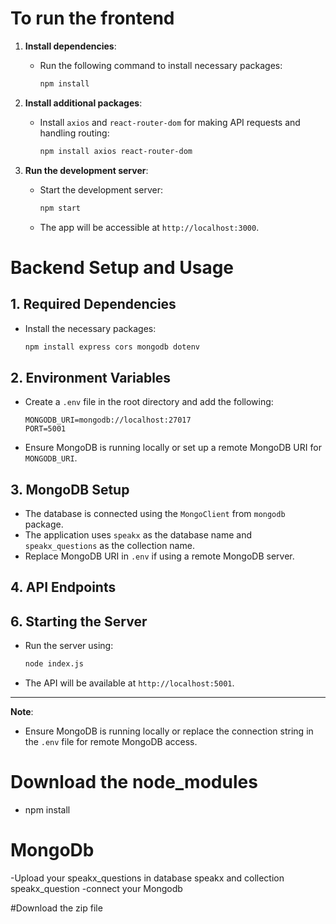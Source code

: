 # To run the frontend

1. **Install dependencies**:
   - Run the following command to install necessary packages:
     ```bash
     npm install
     ```

2. **Install additional packages**:
   - Install `axios` and `react-router-dom` for making API requests and handling routing:
     ```bash
     npm install axios react-router-dom
     ```

3. **Run the development server**:
   - Start the development server:
     ```bash
     npm start
     ```
   - The app will be accessible at `http://localhost:3000`.


# Backend Setup and Usage

## 1. **Required Dependencies**
   - Install the necessary packages:
     ```bash
     npm install express cors mongodb dotenv
     ```

## 2. **Environment Variables**
   - Create a `.env` file in the root directory and add the following:
     ```
     MONGODB_URI=mongodb://localhost:27017
     PORT=5001
     ```
   - Ensure MongoDB is running locally or set up a remote MongoDB URI for `MONGODB_URI`.

## 3. **MongoDB Setup**
   - The database is connected using the `MongoClient` from `mongodb` package.
   - The application uses `speakx` as the database name and `speakx_questions` as the collection name.
   - Replace MongoDB URI in `.env` if using a remote MongoDB server.

## 4. **API Endpoints**


## 6. **Starting the Server**
   - Run the server using:
     ```bash
     node index.js
     ```
   - The API will be available at `http://localhost:5001`.

---

**Note**:
- Ensure MongoDB is running locally or replace the connection string in the `.env` file for remote MongoDB access.

# Download the node_modules 
   - npm install

# MongoDb
   -Upload your speakx_questions in database speakx and collection speakx_question
   -connect your Mongodb


#Download the zip file 
